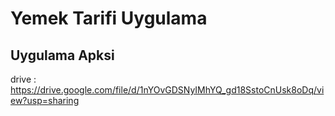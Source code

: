 # Yemek Tarifi Uygulama
## Uygulama Apksi
drive : https://drive.google.com/file/d/1nYOvGDSNyIMhYQ_gd18SstoCnUsk8oDq/view?usp=sharing
